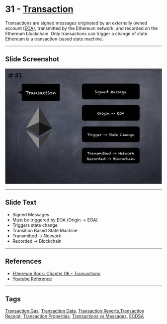 # 31 - [Transaction](Transaction.md)

Transactions are signed messages originated by an externally owned account ([EOA](EOA.md)), transmitted by the Ethereum network, and recorded on the Ethereum blockchain. Only transactions can trigger a change of state. Ethereum is a transaction-based state machine.

___
## Slide Screenshot
![031.jpg](../../images/1.%20Ethereum%20101/031.jpg)
___
## Slide Text
- Signed Messages
- Must be triggered by EOA (Origin -> EOA)
- Triggers state change
- Transition Based State Machine
- Transmitted -> Network
- Recorded -> Blockchain
___
## References 
- [Ethereum Book: Chapter 06 - Transactions](https://github.com/ethereumbook/ethereumbook/blob/develop/06transactions.asciidoc)
- [Youtube Reference](https://youtu.be/zIeBfuXxuWs?t=562)
___
## Tags
[Transaction Gas](Transaction%20Gas.md), [Transaction Data](Transaction%20Data.md), [Transaction Reverts](Transaction%20Reverts.md),[Transaction Receipt](Transaction%20Receipt.md), [Transaction Properties](Transaction%20Properties.md), [Transactions vs Messages](Transactions%20vs%20Messages.md), [ECDSA](ECDSA.md)